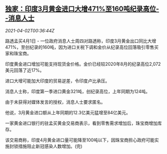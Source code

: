 <!--1617325262000-->
[独家：印度3月黄金进口大增471%至160吨纪录高位--消息人士](https://cn.reuters.com/article/india-gold-exclusive-0401-thur-idCNKBS2BP01I)
------

<div><i>2021-04-02T00:36:44Z</i></div><p>路透孟买4月1日 - 一位政府消息人士周四对路透称，印度3月黄金出口同比大增471%，至创纪录的160吨，因为进口关税下调和金价从纪录高位回落吸引零售买家和珠宝商。</p><p>印度黄金进口增加可能支持现货金价格。金价已经较2020年8月的纪录高位2,072美元回落了近17%。</p><p>进口大增可能加大印度的贸易逆差，令印度卢比承压。</p><p>消息人士称，印度第一季进口黄金321吨，创纪录高位，上年同期为124吨。</p><p>由于未获得对媒体发言的授权，消息人士要求匿名。</p><p>他说，3月黄金进口额从上年同期的12.3亿美元猛增至84亿美元。</p><p>一家黄金进口银行的驻孟买黄金交易商表示，看到零售需求增加后，珠宝商增加库存。</p><p>该交易商称，印度4月黄金进口量可能降至100吨以下，因珠宝商担心政府可能实施封锁措施阻止新冠感染人数增加。(完)</p>
